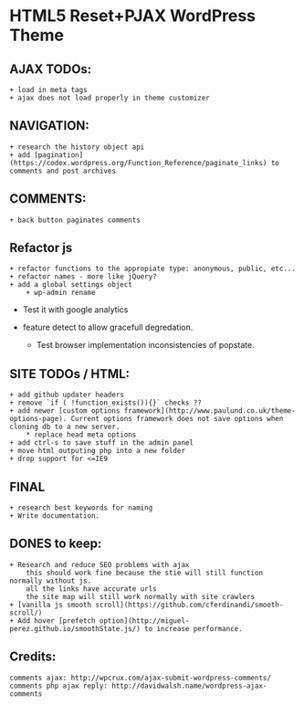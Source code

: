 #  HTML5 Reset+PJAX WordPress Theme

## AJAX TODOs:
	+ load in meta tags
	+ ajax does not load properly in theme customizer

## NAVIGATION:
	+ research the history object api
	+ add [pagination](https://codex.wordpress.org/Function_Reference/paginate_links) to comments and post archives

## COMMENTS:
	+ back button paginates comments 

## Refactor js
	+ refactor functions to the appropiate type: anonymous, public, etc...
	+ refactor names - more like jQuery?
	+ add a global settings object
		+ wp-admin rename

- Test it with google analytics

- feature detect to allow gracefull degredation.
	+ Test browser implementation inconsistencies of popstate.


## SITE TODOs / HTML:
	+ add github updater headers
	+ remove `if ( !function_exists()){}` checks ??
	+ add newer [custom options framework](http://www.paulund.co.uk/theme-options-page). Current options framework does not save options when cloning db to a new server.
		* replace head meta options
	+ add ctrl-s to save stuff in the admin panel
	+ move html outputing php into a new folder
	+ drop support for <=IE9

## FINAL
	+ research best keywords for naming
	+ Write documentation.


## DONES to keep:
	+ Research and reduce SEO problems with ajax
		this should work fine because the stie will still function normally without js. 
		all the links have accurate urls
		the site map will still work normally with site crawlers 
	+ [vanilla js smooth scroll](https://github.com/cferdinandi/smooth-scroll/) 
	+ Add hover [prefetch option](http://miguel-perez.github.io/smoothState.js/) to increase performance.


## Credits:
	comments ajax: http://wpcrux.com/ajax-submit-wordpress-comments/
	comments php ajax reply: http://davidwalsh.name/wordpress-ajax-comments

